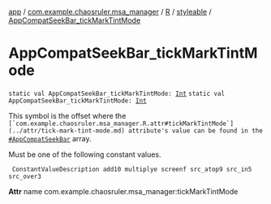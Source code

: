 [app](../../../index.md) / [com.example.chaosruler.msa_manager](../../index.md) / [R](../index.md) / [styleable](index.md) / [AppCompatSeekBar_tickMarkTintMode](.)

# AppCompatSeekBar_tickMarkTintMode

`static val AppCompatSeekBar_tickMarkTintMode: `[`Int`](https://kotlinlang.org/api/latest/jvm/stdlib/kotlin/-int/index.html)
`static val AppCompatSeekBar_tickMarkTintMode: `[`Int`](https://kotlinlang.org/api/latest/jvm/stdlib/kotlin/-int/index.html)

This symbol is the offset where the ``[`com.example.chaosruler.msa_manager.R.attr#tickMarkTintMode`](../attr/tick-mark-tint-mode.md) attribute's value can be found in the ``[`#AppCompatSeekBar`](-app-compat-seek-bar.md) array.

Must be one of the following constant values.

     ConstantValueDescription add10 multiplye screenf src_atop9 src_in5 src_over3

**Attr**
name com.example.chaosruler.msa_manager:tickMarkTintMode

